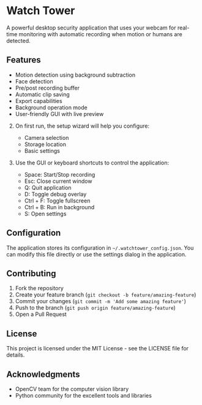 # Watch Tower

A powerful desktop security application that uses your webcam for real-time monitoring with automatic recording when motion or humans are detected.

## Features

- Motion detection using background subtraction
- Face detection
- Pre/post recording buffer
- Automatic clip saving
- Export capabilities
- Background operation mode
- User-friendly GUI with live preview



2. On first run, the setup wizard will help you configure:
   - Camera selection
   - Storage location
   - Basic settings

3. Use the GUI or keyboard shortcuts to control the application:
   - Space: Start/Stop recording
   - Esc: Close current window
   - Q: Quit application
   - D: Toggle debug overlay
   - Ctrl + F: Toggle fullscreen
   - Ctrl + B: Run in background
   - S: Open settings


## Configuration

The application stores its configuration in `~/.watchtower_config.json`. You can modify this file directly or use the settings dialog in the application.

## Contributing

1. Fork the repository
2. Create your feature branch (`git checkout -b feature/amazing-feature`)
3. Commit your changes (`git commit -m 'Add some amazing feature'`)
4. Push to the branch (`git push origin feature/amazing-feature`)
5. Open a Pull Request

## License

This project is licensed under the MIT License - see the LICENSE file for details.

## Acknowledgments

- OpenCV team for the computer vision library
- Python community for the excellent tools and libraries 

